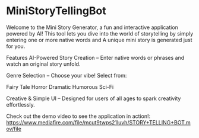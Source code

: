 # MiniStoryTellingBot
Welcome to the Mini Story Generator, a fun and interactive application powered by AI!
This tool lets you dive into the world of storytelling by simply entering one or more native words and A unique mini story is generated just for you.

Features
AI-Powered Story Creation – Enter native words or phrases and watch an original story unfold.

Genre Selection – Choose your vibe! Select from:

Fairy Tale
Horror
Dramatic
Humorous
Sci-Fi

Creative & Simple UI – Designed for users of all ages to spark creativity effortlessly.

Check out the demo video to see the application in action!: 
https://www.mediafire.com/file/mcut9twps21luvh/STORY+TELLING+BOT.mov/file
